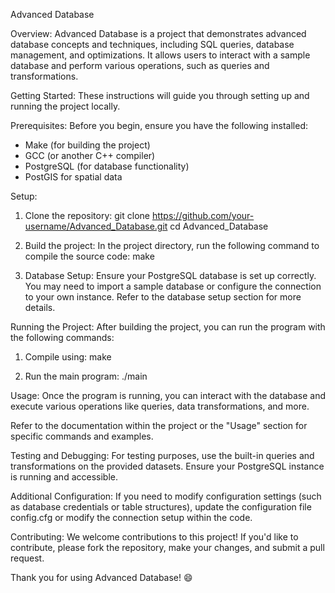 Advanced Database

Overview:
Advanced Database is a project that demonstrates advanced database concepts and techniques, including SQL queries, database management, and optimizations. It allows users to interact with a sample database and perform various operations, such as queries and transformations.

Getting Started:
These instructions will guide you through setting up and running the project locally.

Prerequisites:
Before you begin, ensure you have the following installed:
- Make (for building the project)
- GCC (or another C++ compiler)
- PostgreSQL (for database functionality)
- PostGIS for spatial data

Setup:
1. Clone the repository:
   git clone https://github.com/your-username/Advanced_Database.git
   cd Advanced_Database

2. Build the project:
   In the project directory, run the following command to compile the source code:
   make

3. Database Setup:
   Ensure your PostgreSQL database is set up correctly. You may need to import a sample database or configure the connection to your own instance. Refer to the database setup section for more details.

Running the Project:
After building the project, you can run the program with the following commands:
1. Compile using:
   make

2. Run the main program:
   ./main

Usage:
Once the program is running, you can interact with the database and execute various operations like queries, data transformations, and more.

Refer to the documentation within the project or the "Usage" section for specific commands and examples.

Testing and Debugging:
For testing purposes, use the built-in queries and transformations on the provided datasets. Ensure your PostgreSQL instance is running and accessible.

Additional Configuration:
If you need to modify configuration settings (such as database credentials or table structures), update the configuration file config.cfg or modify the connection setup within the code.

Contributing:
We welcome contributions to this project! If you'd like to contribute, please fork the repository, make your changes, and submit a pull request.

Thank you for using Advanced Database! 😄
